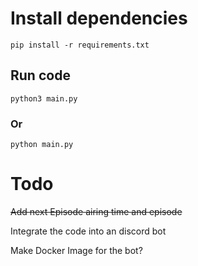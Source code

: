 # Install dependencies
```
pip install -r requirements.txt
```
## Run code
```
python3 main.py
```
### Or
```
python main.py
```

# Todo
~~Add next Episode airing time and episode~~

Integrate the code into an discord bot

Make Docker Image for the bot?